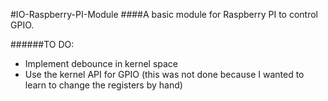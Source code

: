 #IO-Raspberry-PI-Module
####A basic module for Raspberry PI to control GPIO.

######TO DO:
* Implement debounce in kernel space
* Use the kernel API for GPIO (this was not done because I wanted to learn to change the registers by hand)


